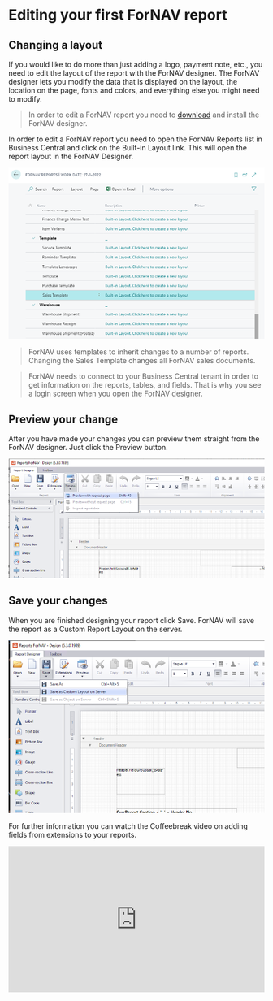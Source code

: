 # Editing your first ForNAV report

## Changing a layout
If you would like to do more than just adding a logo, payment note, etc., you need to edit the layout of the report with the ForNAV designer. The ForNAV designer lets you modify the data that is displayed on the layout, the location on the page, fonts and colors, and everything else you might need to modify.

>  In order to edit a ForNAV report you need to [download](https://www.fornav.com/download/) and install the ForNAV designer.

In order to edit a ForNAV report you need to open the ForNAV Reports list in Business Central and click on the Built-in Layout link. This will open the report layout in the ForNAV Designer.

![CreateNewLayout](../_media/CreateNewLayout.png)

> ForNAV uses templates to inherit changes to a number of reports. Changing the Sales Template changes all ForNAV sales documents.

> ForNAV needs to connect to your Business Central tenant in order to get information on the reports, tables, and fields. That is why you see a login screen when you open the ForNAV designer.

## Preview your change
After you have made your changes you can preview them straight from the ForNAV designer. Just click the Preview button.

![PreviewReport](../_media/PreviewReport.png)

## Save your changes

When you are finished designing your report click Save. ForNAV will save the report as a Custom Report Layout on the server.

![SaveFromDesigner](../_media/SaveFromDesigner.png)


For further information you can watch the Coffeebreak video on adding fields from extensions to your reports.

<div style="position: relative; padding-bottom: 57.05229793977813%; height: 0;">
    <iframe
        src="https://www.youtube.com/embed/CmZhj17JDWk?start=66&end=1004"
        frameborder="0"
        webkitallowfullscreen
        mozallowfullscreen
        allowfullscreen
        style="position: absolute; top: 0; left: 0; width: 100%; height: 100%;">
    </iframe>
</div>